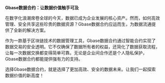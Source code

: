 **Gbase数据合约：让数据价值触手可及**

在数字化浪潮席卷全球的今天，数据已成为企业发展的核心资产。然而，如何高效管理、安全共享这些珍贵的数据资源？Gbase数据合约应运而生，为数据流通提供了全新的解决方案。

作为一款基于区块链技术的数据管理工具，Gbase数据合约通过智能合约实现了数据交易的安全透明。它不仅确保了数据所有者的权益，还简化了数据获取流程，让每一次数据交换都变得简单可靠。无论是企业间合作还是个人隐私保护，Gbase数据合约都能提供强有力的支持。

选择Gbase数据合约，就是选择了更加高效、安全的数据未来。让我们一起探索数据价值的新高度！